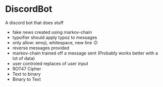 # DiscordBot
A discord bot that does stuff

- fake news created using markov-chain
- typoifier should apply typoz to messages
- only allow: emoji, whitespace, new line :D
- reverse messages provided
- markov-chain trained off a message sent (Probably works better with a lot of data)
- user controled replaces of user input
- ROT47 Cipher
- Text to binary
- Binary to Text
